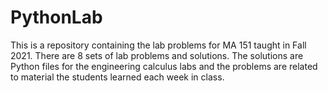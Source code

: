 # PythonLab
This is a repository containing the lab problems for MA 151 taught in Fall 2021. There are 8 sets of lab problems and solutions. The solutions are Python files for the engineering calculus labs and the problems are related to material the students learned each week in class.
